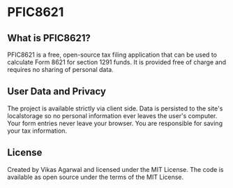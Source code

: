 # PFIC8621

## What is PFIC8621?
PFIC8621 is a free, open-source tax filing application that can be used to calculate Form 8621 for section 1291 funds. It is provided free of charge and requires no sharing of personal data.

## User Data and Privacy
The project is available strictly via client side. Data is persisted to the site's localstorage so no personal information ever leaves the user's computer.
Your form entries never leave your browser. You are responsible for saving your tax information.

## License
Created by Vikas Agarwal and licensed under the MIT License. The code is available as open source under the terms of the MIT License.
